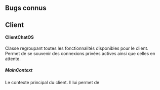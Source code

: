 ## Bugs connus


## Client

#### ClientChatOS
Classe regroupant toutes les fonctionnalités disponibles pour le client.
Permet de se souvenir des connexions privées actives ainsi que celles en attente.



##### MainContext
Le contexte principal du client. Il lui permet de 